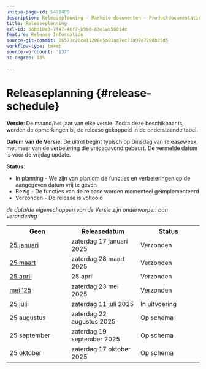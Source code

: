 ```yaml
---
unique-page-id: 5472490
description: Releaseplanning - Marketo-documenten - Productdocumentatie
title: Releaseplanning
exl-id: 38bd10e3-7f47-46f7-b9b0-83e1ab50014c
feature: Release Information
source-git-commit: 26573c20c411208e5a01aa7ec73a97e7208b35d5
workflow-type: tm+mt
source-wordcount: '137'
ht-degree: 13%

---
```


# Releaseplanning {#release-schedule}

**Versie**: De maand/het jaar van elke versie. Zodra deze beschikbaar is, worden de opmerkingen bij de release gekoppeld in de onderstaande tabel.

**Datum van de Versie**: De uitrol begint typisch op Dinsdag van releaseweek, met meer van de verbetering die vrijdagavond gebeurt. De vermelde datum is voor de vrijdag update.

**Status**:

* In planning - We zijn van plan om de functies en verbeteringen op de aangegeven datum vrij te geven
* Bezig - De functies van de release worden momenteel geïmplementeerd
* Verzonden - De release is voltooid

_de data/de eigenschappen van de Versie zijn onderworpen aan verandering_

<table>
 <tbody>
  <tr>
   <th width="250px">Geen</th>
   <th width="250px">Releasedatum</th>
   <th width="250px">Status</th>
  </tr>
  <tr>
   <td><a href="/help/marketo/release-notes/previous-releases/2025/release-notes-jan-25.md">25 januari</a></td>
   <td>zaterdag 17 januari 2025</td>
   <td>Verzonden</td>
  </tr>
   <tr>
   <td><a href="/help/marketo/release-notes/previous-releases/2025/release-notes-mar-25.md">25 maart</a></td>
   <td>zaterdag 28 maart 2025</td>
   <td>Verzonden</td>
  </tr>
  <tr>
   <td><a href="/help/marketo/release-notes/previous-releases/2025/release-notes-apr-25.md">25 april</a></td>
   <td>25 april</td>
   <td>Verzonden</td>
  </tr>
  <tr>
   <td><a href="/help/marketo/release-notes/previous-releases/2025/release-notes-may-25.md">mei '25</a></td>
   <td>zaterdag 23 mei 2025</td>
   <td>Verzonden</td>
  </tr>
  <tr>
   <td><a href="/help/marketo/release-notes/current.md">25 juli</a></td>
   <td>zaterdag 11 juli 2025</td>
   <td>In uitvoering</td>
  </tr>
  <tr>
   <td>25 augustus</td>
   <td>zaterdag 22 augustus 2025</td>
   <td>Op schema</td>
  </tr>
  <tr>
   <td>25 september</td>
   <td>zaterdag 19 september 2025</td>
   <td>Op schema</td>
  </tr>
  <tr>
   <td>25 oktober</td>
   <td>zaterdag 17 oktober 2025</td>
   <td>Op schema</td>
  </tr>
 </tbody>
</table>
